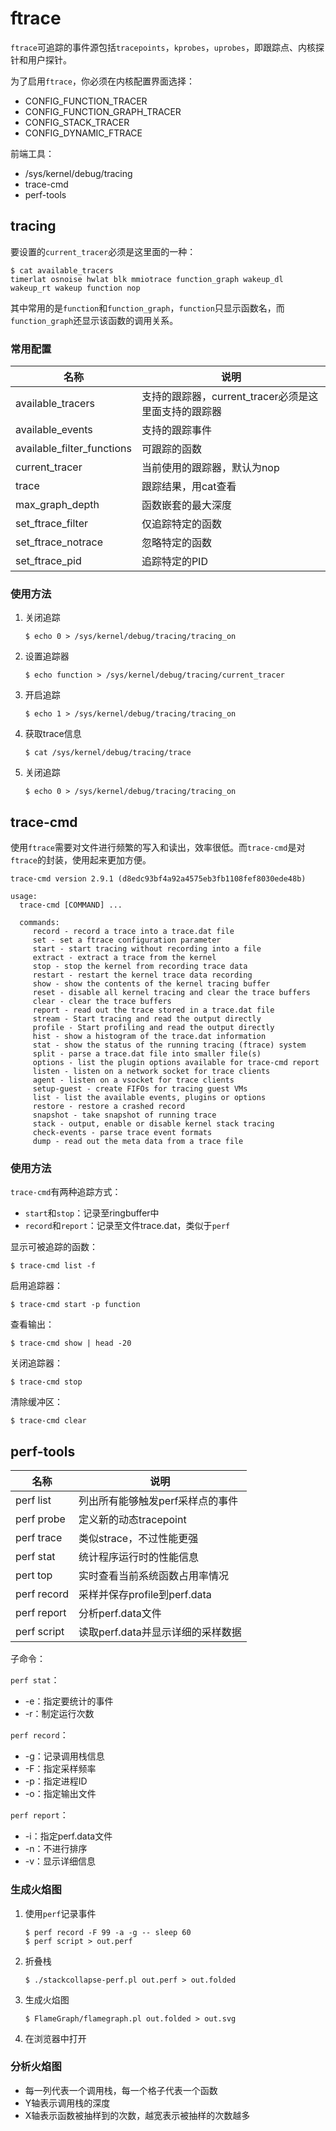 # ftrace

`ftrace`可追踪的事件源包括`tracepoints`，`kprobes`，`uprobes`，即跟踪点、内核探针和用户探针。

为了启用`ftrace`，你必须在内核配置界面选择：

- CONFIG_FUNCTION_TRACER
- CONFIG_FUNCTION_GRAPH_TRACER
- CONFIG_STACK_TRACER
- CONFIG_DYNAMIC_FTRACE

前端工具：

- /sys/kernel/debug/tracing
- trace-cmd
- perf-tools

## tracing

要设置的`current_tracer`必须是这里面的一种：

```SHELL
$ cat available_tracers 
timerlat osnoise hwlat blk mmiotrace function_graph wakeup_dl wakeup_rt wakeup function nop
```

其中常用的是`function`和`function_graph`，`function`只显示函数名，而`function_graph`还显示该函数的调用关系。

### 常用配置

| 名称 | 说明 | 
| ---- | ---- |
| available_tracers | 支持的跟踪器，current_tracer必须是这里面支持的跟踪器 |
| available_events | 支持的跟踪事件|
| available_filter_functions | 可跟踪的函数 |
| current_tracer | 当前使用的跟踪器，默认为nop |
| trace | 跟踪结果，用cat查看 |
| max_graph_depth | 函数嵌套的最大深度 |
| set_ftrace_filter | 仅追踪特定的函数 |
| set_ftrace_notrace | 忽略特定的函数 |
| set_ftrace_pid | 追踪特定的PID |

### 使用方法

1. 关闭追踪

    ```SHELL
    $ echo 0 > /sys/kernel/debug/tracing/tracing_on
    ```

2. 设置追踪器

    ```SHELL
    $ echo function > /sys/kernel/debug/tracing/current_tracer
    ```

3. 开启追踪

    ```SHELL
    $ echo 1 > /sys/kernel/debug/tracing/tracing_on
    ```

4. 获取trace信息

    ```SHELL
    $ cat /sys/kernel/debug/tracing/trace
    ```
    
5. 关闭追踪

    ```SHELL
    $ echo 0 > /sys/kernel/debug/tracing/tracing_on
    ```
    
## trace-cmd

使用`ftrace`需要对文件进行频繁的写入和读出，效率很低。而`trace-cmd`是对`ftrace`的封装，使用起来更加方便。

```SHELL
trace-cmd version 2.9.1 (d8edc93bf4a92a4575eb3fb1108fef8030ede48b)

usage:
  trace-cmd [COMMAND] ...

  commands:
     record - record a trace into a trace.dat file
     set - set a ftrace configuration parameter
     start - start tracing without recording into a file
     extract - extract a trace from the kernel
     stop - stop the kernel from recording trace data
     restart - restart the kernel trace data recording
     show - show the contents of the kernel tracing buffer
     reset - disable all kernel tracing and clear the trace buffers
     clear - clear the trace buffers
     report - read out the trace stored in a trace.dat file
     stream - Start tracing and read the output directly
     profile - Start profiling and read the output directly
     hist - show a histogram of the trace.dat information
     stat - show the status of the running tracing (ftrace) system
     split - parse a trace.dat file into smaller file(s)
     options - list the plugin options available for trace-cmd report
     listen - listen on a network socket for trace clients
     agent - listen on a vsocket for trace clients
     setup-guest - create FIFOs for tracing guest VMs
     list - list the available events, plugins or options
     restore - restore a crashed record
     snapshot - take snapshot of running trace
     stack - output, enable or disable kernel stack tracing
     check-events - parse trace event formats
     dump - read out the meta data from a trace file

```

### 使用方法

`trace-cmd`有两种追踪方式：

- `start`和`stop`：记录至ringbuffer中
- `record`和`report`：记录至文件trace.dat，类似于`perf`

显示可被追踪的函数：

```SHELL
$ trace-cmd list -f
```

启用追踪器：

```SHELL
$ trace-cmd start -p function
```

查看输出：

```SHELL
$ trace-cmd show | head -20
```

关闭追踪器：

```SHELL
$ trace-cmd stop
```

清除缓冲区：

```SHELL
$ trace-cmd clear
```

## perf-tools

| 名称 | 说明 |
| --- | --- |
| perf list | 列出所有能够触发perf采样点的事件 |
| perf probe | 定义新的动态tracepoint |
| perf trace | 类似strace，不过性能更强 |
| perf stat | 统计程序运行时的性能信息 |
| pert top | 实时查看当前系统函数占用率情况 |
| perf record | 采样并保存profile到perf.data |
| perf report | 分析perf.data文件 |
| perf script | 读取perf.data并显示详细的采样数据 |

子命令：

`perf stat`：

- -e：指定要统计的事件
- -r：制定运行次数

`perf record`：

- -g：记录调用栈信息
- -F：指定采样频率
- -p：指定进程ID
- -o：指定输出文件

`perf report`：

- -i：指定perf.data文件
- -n：不进行排序
- -v：显示详细信息

### 生成火焰图

1. 使用`perf`记录事件

    ```SHELL
    $ perf record -F 99 -a -g -- sleep 60
    $ perf script > out.perf
    ```

2. 折叠栈


    ```SHELL
    $ ./stackcollapse-perf.pl out.perf > out.folded
    ```

3. 生成火焰图

    ```SHELL
    $ FlameGraph/flamegraph.pl out.folded > out.svg
    ```

4. 在浏览器中打开

### 分析火焰图

- 每一列代表一个调用栈，每一个格子代表一个函数
- Y轴表示调用栈的深度
- X轴表示函数被抽样到的次数，越宽表示被抽样的次数越多

